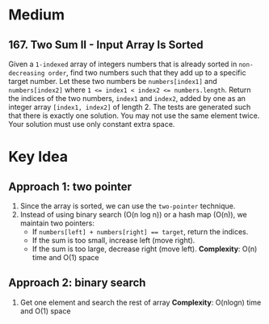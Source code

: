 # Medium
## 167. Two Sum II - Input Array Is Sorted
Given a `1-indexed` array of integers numbers that is already sorted in `non-decreasing order`, find two numbers such that they add up to a specific target number. Let these two numbers be `numbers[index1]` and `numbers[index2]` where `1 <= index1 < index2 <= numbers.length`.
Return the indices of the two numbers, `index1` and `index2`, added by one as an integer array `[index1, index2]` of length 2.
The tests are generated such that there is exactly one solution. You may not use the same element twice.
Your solution must use only constant extra space.

# Key Idea
## Approach 1: two pointer
1. Since the array is sorted, we can use the `two-pointer` technique.
2. Instead of using binary search (O(n log n)) or a hash map (O(n)), we maintain two pointers:
    - If `numbers[left] + numbers[right] == target`, return the indices.
    - If the sum is too small, increase left (move right).
    - If the sum is too large, decrease right (move left).
**Complexity**: O(n) time and O(1) space

## Approach 2: binary search
1. Get one element and search the rest of array
**Complexity**: O(nlogn) time and O(1) space